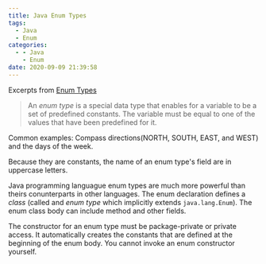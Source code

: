 ```yaml
---
title: Java Enum Types
tags:
  - Java
  - Enum
categories:
  - - Java
    - Enum
date: 2020-09-09 21:39:58
---
```



Excerpts from [Enum Types](https://docs.oracle.com/javase/tutorial/java/javaOO/enum.html)

> An *enum type* is a special data type that enables for a variable to  be a set of predefined constants. The variable must be equal to one of the values that have been predefined for it.

Common examples: Compass directions(NORTH, SOUTH, EAST, and WEST) and the days of the week.

Because they are constants, the name of an enum type's field are in uppercase letters.

Java programming languague enum types are much more powerful than theirs conunterparts in other languages. The enum declaration defines a *class* (called and *enum type* which implicitly extends `java.lang.Enum`). The enum class body can include method and other fields.

The constructor for an enum type must be package-private or private access. It automatically creates the constants that are defined at the beginning of the enum body. You cannot invoke an enum constructor yourself.
